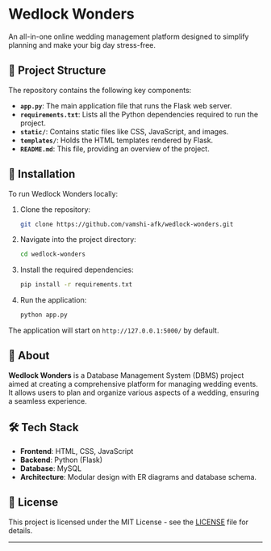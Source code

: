 # Wedlock Wonders

An all-in-one online wedding management platform designed to simplify planning and make your big day stress-free.

## 📂 Project Structure

The repository contains the following key components:

* **`app.py`**: The main application file that runs the Flask web server.
* **`requirements.txt`**: Lists all the Python dependencies required to run the project.
* **`static/`**: Contains static files like CSS, JavaScript, and images.
* **`templates/`**: Holds the HTML templates rendered by Flask.
* **`README.md`**: This file, providing an overview of the project.

## 🚀 Installation

To run Wedlock Wonders locally:

1. Clone the repository:

   ```bash
   git clone https://github.com/vamshi-afk/wedlock-wonders.git
   ```



2. Navigate into the project directory:

   ```bash
   cd wedlock-wonders
   ```



3. Install the required dependencies:

   ```bash
   pip install -r requirements.txt
   ```



4. Run the application:

   ```bash
   python app.py
   ```



The application will start on `http://127.0.0.1:5000/` by default.

## 📝 About

**Wedlock Wonders** is a Database Management System (DBMS) project aimed at creating a comprehensive platform for managing wedding events. It allows users to plan and organize various aspects of a wedding, ensuring a seamless experience.

## 🛠️ Tech Stack

* **Frontend**: HTML, CSS, JavaScript
* **Backend**: Python (Flask)
* **Database**: MySQL
* **Architecture**: Modular design with ER diagrams and database schema.

## 📄 License

This project is licensed under the MIT License - see the [LICENSE](LICENSE) file for details.

---
